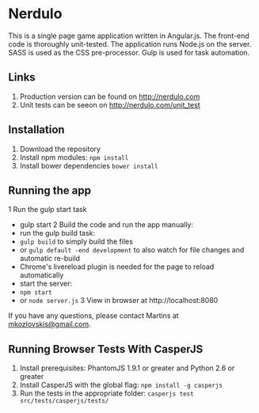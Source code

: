 # Nerdulo

This is a single page game application written in Angular.js. The front-end code is thoroughly unit-tested. The application runs Node.js on the server. SASS is used as the CSS pre-processor. Gulp is used for task automation.

## Links
1. Production version can be found on http://nerdulo.com
2. Unit tests can be seeon on http://nerdulo.com/unit_test

## Installation
1. Download the repository
2. Install npm modules: `npm install`
3. Install bower dependencies `bower install`

## Running the app
1 Run the gulp start task
 * gulp start
2 Build the code and run the app manually:
 * run the gulp build task:
  * `gulp build` to simply build the files
  * or `gulp default -end development` to also watch for file changes and automatic re-build
   * Chrome's livereload plugin is needed for the page to reload automatically
 * start the server:
  * `npm start`
  * or `node server.js`
3 View in browser at http://localhost:8080

If you have any questions, please contact Martins at [mkozlovskis@gmail.com](mkozlovskis@gmail.com).

## Running Browser Tests With CasperJS
1. Install prerequisites: PhantomJS 1.9.1 or greater and Python 2.6 or greater
2. Install CasperJS with the global flag: `npm install -g casperjs`
3. Run the tests in the appropriate folder: `casperjs test src/tests/casperjs/tests/`
